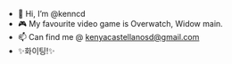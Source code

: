 - 👋 Hi, I’m @kenncd
- 🎮 My favourite video game is Overwatch, Widow main.
- 📫 Can find me @ kenyacastellanosd@gmail.com
- ✨화이팅!✨

<!---
kenncd/kenncd is a ✨ special ✨ repository because its `README.md` (this file) appears on your GitHub profile.
You can click the Preview link to take a look at your changes.
--->
